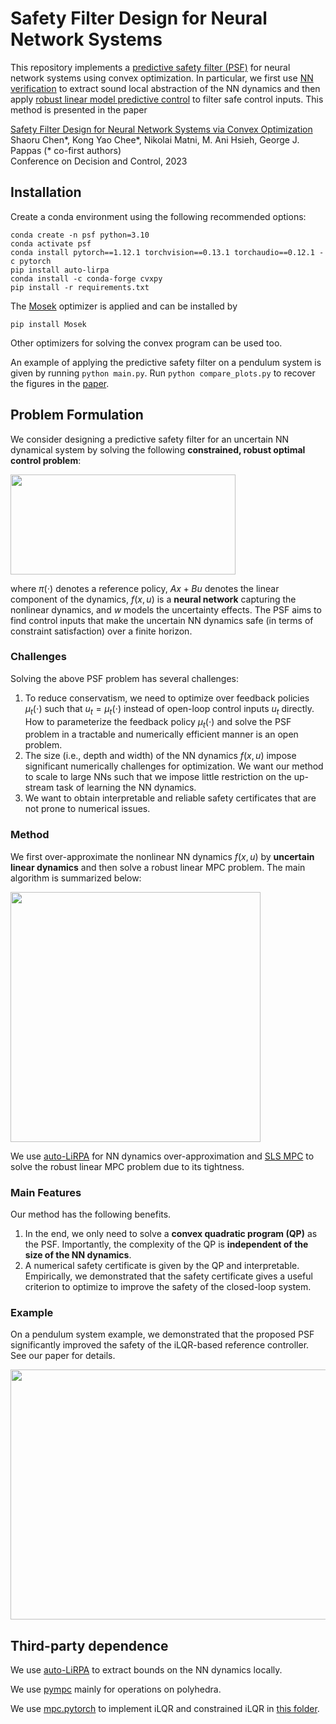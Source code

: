 # Safety Filter Design for Neural Network Systems 
This repository implements a [predictive safety filter (PSF)](https://www.sciencedirect.com/science/article/abs/pii/S0005109821001175) for neural network systems using convex optimization. In particular, we first use [NN verification](https://github.com/Verified-Intelligence/auto_LiRPA) to extract sound local abstraction of the NN dynamics and then apply [robust linear model predictive control](https://github.com/ShaoruChen/Polytopic-SLSMPC) to filter safe control inputs. This method is presented in the paper 

[Safety Filter Design for Neural Network Systems via Convex Optimization](https://arxiv.org/pdf/2308.08086.pdf) \
Shaoru Chen*, Kong Yao Chee*, Nikolai Matni, M. Ani Hsieh, George J. Pappas (* co-first authors)\
Conference on Decision and Control, 2023


## Installation
Create a conda environment using the following recommended options: 

```
conda create -n psf python=3.10
conda activate psf
conda install pytorch==1.12.1 torchvision==0.13.1 torchaudio==0.12.1 -c pytorch
pip install auto-lirpa
conda install -c conda-forge cvxpy
pip install -r requirements.txt
```

The [Mosek](https://www.mosek.com/products/academic-licenses/) optimizer is applied and can be installed by 
```
pip install Mosek
```
Other optimizers for solving the convex program can be used too. 

An example of applying the predictive safety filter on a pendulum system is given by running `python main.py`. Run `python compare_plots.py` to recover the figures in the [paper](https://arxiv.org/pdf/2308.08086.pdf).


## Problem Formulation
We consider designing a predictive safety filter for an uncertain NN dynamical system by solving the following **constrained, robust optimal control problem**:

<img src="https://github.com/ShaoruChen/web-materials/blob/main/PSF_CDC_23/psf_formulation.png" width=360, height=160> 

where $\pi(\cdot)$ denotes a reference policy, $Ax + Bu$ denotes the linear component of the dynamics, $f(x, u)$ is a **neural network** capturing the nonlinear dynamics, and $w$ models the uncertainty effects. The PSF aims to find control inputs that make the uncertain NN dynamics safe (in terms of constraint satisfaction) over a finite horizon. 

### Challenges
Solving the above PSF problem has several challenges:
1. To reduce conservatism, we need to optimize over feedback policies $\mu_t(\cdot)$ such that $u_t = \mu_t(\cdot)$ instead of open-loop control inputs $u_t$ directly. How to parameterize the feedback policy $\mu_t(\cdot)$ and solve the PSF problem in a tractable and numerically efficient manner is an open problem.
2. The size (i.e., depth and width) of the NN dynamics $f(x, u)$ impose significant numerically challenges for optimization. We want our method to scale to large NNs such that we impose little restriction on the up-stream task of learning the NN dynamics.
3. We want to obtain interpretable and reliable safety certificates that are not prone to numerical issues.

### Method
We first over-approximate the nonlinear NN dynamics $f(x, u)$ by **uncertain linear dynamics** and then solve a robust linear MPC problem. The main algorithm is summarized below:

<img src="https://github.com/ShaoruChen/web-materials/blob/main/PSF_CDC_23/psf_algorithm.png" width=400, height=400> 

We use [auto-LiRPA](https://github.com/Verified-Intelligence/auto_LiRPA) for NN dynamics over-approximation and [SLS MPC](https://github.com/ShaoruChen/Polytopic-SLSMPC) to solve the robust linear MPC problem due to its tightness. 

### Main Features
Our method has the following benefits. 
1. In the end, we only need to solve a **convex quadratic program (QP)** as the PSF. Importantly, the complexity of the QP is **independent of the size of the NN dynamics**.
2. A numerical safety certificate is given by the QP and interpretable. Empirically, we demonstrated that the safety certificate gives a useful criterion to optimize to improve the safety of the closed-loop system.

### Example
On a pendulum system example, we demonstrated that the proposed PSF significantly improved the safety of the iLQR-based reference controller. See our paper for details. 

<img src="https://github.com/ShaoruChen/web-materials/blob/main/PSF_CDC_23/psf_fig.png" width=600, height=400> 



## Third-party dependence
We use [auto-LiRPA](https://github.com/Verified-Intelligence/auto_LiRPA) to extract bounds on the NN dynamics locally. 

We use [pympc](https://github.com/TobiaMarcucci/pympc/tree/master) mainly for operations on polyhedra.

We use [mpc.pytorch](https://github.com/locuslab/mpc.pytorch/tree/master) to implement iLQR and constrained iLQR in [this folder](https://github.com/ShaoruChen/NN-System-PSF/tree/main/source/ilqr).
